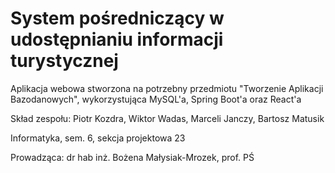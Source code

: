 # System pośredniczący w udostępnianiu informacji turystycznej
Aplikacja webowa stworzona na potrzebny przedmiotu "Tworzenie Aplikacji Bazodanowych", wykorzystująca MySQL'a, Spring Boot'a oraz React'a

Skład zespołu: Piotr Kozdra, Wiktor Wadas, Marceli Janczy, Bartosz Matusik

Informatyka, sem. 6, sekcja projektowa 23

Prowadząca: dr hab inż. Bożena Małysiak-Mrozek, prof. PŚ
